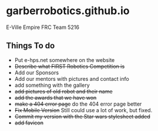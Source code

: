 # garberrobotics.github.io
E-Ville Empire FRC Team 5216


## Things To do
* Put e-hps.net somewhere on the website
* ~~Describe what FIRST Robotics Competition is~~
* Add our Sponsors
* Add our mentors with pictures and contact info
* add something with the gallery
* ~~add pictures of old robot and their name~~
* ~~add the awards that we have won~~
* ~~make a 404 error page~~ do the 404 error page better
* ~~Fix Mobile Version~~ Still could use a lot of work, but fixed.
* ~~Commit my version with the Star wars stylesheet added~~
* ~~add favicon~~
